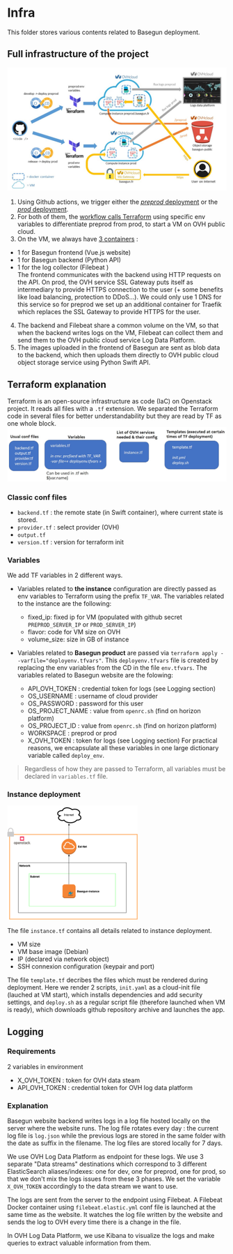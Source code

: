 # Infra

This folder stores various contents related to Basegun deployment.

## Full infrastructure of the project
![](./img/full-infra.jpg)

1. Using Github actions, we trigger either the [*preprod* deployment](../.github/workflows/develop.yml) or the [*prod* deployment](../.github/workflows/release.yml).
2. For both of them, the [workflow calls Terraform](../.github/workflows/deploy.yml) using specific env variables to differentiate preprod from prod, to start a VM on OVH public cloud.
3. On the VM, we always have [3 containers](../docker-compose-prod.yml) :
* 1 for Basegun frontend (Vue.js website)
* 1 for Basegun backend (Python API)
* 1 for the log collector (Filebeat )  
The frontend communicates with the backend using HTTP requests on the API. On prod, the OVH service SSL Gateway puts itself as intermediary to provide HTTPS connection to the user (+ some benefits like load balancing, protection to DDoS...). We could only use 1 DNS for this service so for preprod we set up an additional container for Traefik which replaces the SSL Gateway to provide HTTPS for the user.
4. The backend and Filebeat share a common volume on the VM, so that when the backend writes logs on the VM, Filebeat can collect them and send them to the OVH public cloud service Log Data Platform.
5. The images uploaded in the frontend of Basegun are sent as blob data to the backend, which then uploads them directly to OVH public cloud object storage service using Python Swift API.



## Terraform explanation

Terraform is an open-source infrastructure as code (IaC) on Openstack project. It reads all files with a `.tf` extension. We separated the Terraform code in several files for better understandability but they are read by TF as one whole block.
<img src="./img/terraform.jpg" width="700px" />

### Classic conf files
- `backend.tf` : the remote state (in Swift container), where current state is stored.
- `provider.tf` : select provider (OVH)
- `output.tf`
- `version.tf` : version for terraform init

### Variables
We add TF variables in 2 different ways.
- Variables related to **the instance** configuration are directly passed as env variables to Terraform using the prefix `TF_VAR`.
The variables related to the instance are the following:
    - fixed_ip: fixed ip for VM (populated with github secret `PREPROD_SERVER_IP` or `PROD_SERVER_IP`)
    - flavor: code for VM size on OVH
    - volume_size: size in GB of instance

- Variables related to **Basegun product** are passed via `terraform apply --varfile="deployenv.tfvars"`. This `deployenv.tfvars` file is created by replacing the env variables from the CD in the file `env.tfvars`.
The variables related to Basegun website are the folowing:
    - API_OVH_TOKEN : credential token for logs (see Logging section)
    - OS_USERNAME : username of cloud provider
    - OS_PASSWORD : password for this user
    - OS_PROJECT_NAME : value from `openrc.sh` (find on horizon platform)
    - OS_PROJECT_ID : value from `openrc.sh` (find on horizon platform)
    - WORKSPACE : preprod or prod
    - X_OVH_TOKEN : token for logs (see Logging section)
For practical reasons, we encapsulate all these variables in one large dictionary variable called `deploy_env`.

> Regardless of how they are passed to Terraform, all variables must be declared in `variables.tf` file.

### Instance deployment
<img src="./img/openstack.png" width="300px" />

The file `instance.tf` contains all details related to instance deployment.
* VM size
* VM base image (Debian)
* IP (declared via network object)
* SSH connexion configuration (keypair and port)

The file `template.tf` decribes the files which must be rendered during deployment. Here we render 2 scripts, `init.yaml` as a cloud-init file (lauched at VM start), which installs dependencies and add security settings, and `deploy.sh` as a regular script file (therefore launched when VM is ready), which downloads github repository archive and launches the app.

## Logging
### Requirements
2 variables in environment
* X_OVH_TOKEN : token for OVH data steam
* API_OVH_TOKEN : credential token for OVH log data platform

### Explanation
Basegun website backend writes logs in a log file hosted locally on the server where the website runs.
The log file rotates every day : the current log file is `log.json` while the previous logs are stored in the same folder with the date as suffix in the filename. The log files are stored locally for 7 days.

We use OVH Log Data Platform as endpoint for these logs. We use 3 separate "Data streams" destinations which correspond to 3 different ElasticSearch aliases/indexes: one for dev, one for preprod, one for prod, so that we don't mix the logs issues from these 3 phases. We set the variable `X_OVH_TOKEN` accordingly to the data stream we want to use.

The logs are sent from the server to the endpoint using Filebeat. A Filebeat Docker container using `filebeat.elastic.yml` conf file is launched at the same time as the website. It watches the log file written by the website and sends the log to OVH every time there is a change in the file.

In OVH Log Data Platform, we use Kibana to visualize the logs and make queries to extract valuable information from them.




